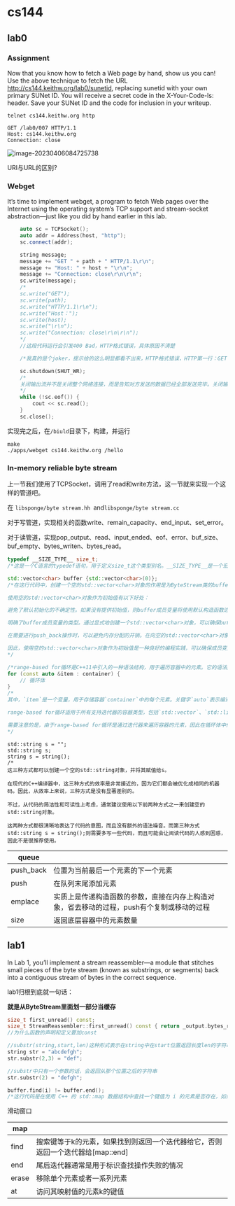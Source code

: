 

# cs144

## lab0

### Assignment

Now that you know how to fetch a Web page by hand, show us you can! Use the above  technique to fetch the URL http://cs144.keithw.org/lab0/sunetid, replacing sunetid with your own primary SUNet ID. You will receive a secret code in the X-Your-Code-Is: header. Save your SUNet ID and the code for inclusion in your writeup.

```
telnet cs144.keithw.org http
```

```
GET /lab0/007 HTTP/1.1
Host: cs144.keithw.org
Connection: close
```

![image-20230406084725738](/home/polarnight/.config/Typora/typora-user-images/image-20230406084725738.png)

URI与URL的区别?

### Webget

It’s time to implement webget, a program to fetch Web pages over the Internet using the operating system’s TCP support and stream-socket abstraction—just like you did by hand earlier in this lab.

```c++
    auto sc = TCPSocket();
    auto addr = Address(host, "http");
    sc.connect(addr);

    string message;
    message += "GET " + path + " HTTP/1.1\r\n";
    message += "Host: " + host + "\r\n";
    message += "Connection: close\r\n\r\n";
    sc.write(message);
    /*
    sc.write("GET");
    sc.write(path);
    sc.write("HTTP/1.1\r\n");
    sc.write("Host：");
    sc.write(host);
    sc.write("\r\n");
    sc.write("Connection: close\r\n\r\n");
    */
    //这段代码运行会引发400 Bad，HTTP格式错误，具体原因不清楚

    /*我真的是个joker，提示给的这么明显都看不出来，HTTP格式错误，HTTP第一行：GET /lab0/007 HTTP/1.1，存在空格*/

    sc.shutdown(SHUT_WR);
    /*
    关闭输出流并不是关闭整个网络连接，而是告知对方发送的数据已经全部发送完毕。关闭输出流可以通过调用 sc.shutdown(SHUT_WR) 来实现。当发送方调用该方法后，网络套接字将不再接受写入请求，但仍然可以读取接收到的数据。在等待响应期间保持输出流开放状态，可以确保网络连接仍然保持开放状态，以便接收响应。
    */
    while (!sc.eof()) {
        cout << sc.read();
    }
    sc.close();
```

实现完之后，在`/biuld`目录下，构建，并运行

```
make
./apps/webget cs144.keithw.org /hello
```

### In-memory reliable byte stream

上一节我们使用了TCPSocket，调用了read和write方法，这一节就来实现一个这样的管道吧。

在 `libsponge/byte stream.hh `and`libsponge/byte stream.cc `

对于写管道，实现相关的函数write、remain_capacity、end_input、set_error。

对于读管道，实现pop_output、read、input_ended、eof、error、buf_size、buf_empty、bytes_writen、bytes_read。

```c
typedef __SIZE_TYPE__ size_t;
/*这是一个C语言的typedef语句，用于定义size_t这个类型别名。__SIZE_TYPE__是一个宏，表示一个无符号整数类型，其大小足以表示任何对象的大小。根据不同的编译器实现和架构，SIZE_TYPE__的定义可能会有所不同，但通常它会被定义为unsigned int或unsigned long。因此，这个typedef语句可以让程序员使用size_t来代替__SIZE_TYPE，使代码更加清晰和可读。例如，可以使用size_t来表示数组的长度或指针的偏移量等*/
```

```C++
std::vector<char> buffer {std::vector<char>(0)};
/*在这行代码中，创建一个空的std::vector<char>对象的作用是为ByteStream类的buffer成员变量提供一个初始值。在这里，使用std::vector<char>(0)创建一个空的std::vector<char>对象，并将其作为参数传递给外层的std::vector<char>的构造函数，从而创建一个新的std::vector<char>对象，即buffer。

使用空的std::vector<char>对象作为初始值有以下好处：

避免了默认初始化的不确定性。如果没有提供初始值，则buffer成员变量将使用默认构造函数进行初始化，其内容可能是不确定的。使用空的std::vector<char>对象作为初始值可以确保buffer成员变量始终被初始化为一个空的std::vector<char>对象。

明确了buffer成员变量的类型。通过显式地创建一个std::vector<char>对象，可以确保buffer成员变量的类型与std::vector<char>相同，而不会因为隐式的默认初始化而导致类型不匹配的问题。

在需要进行push_back操作时，可以避免内存分配的开销。在向空的std::vector<char>对象中添加元素时，不需要进行内存分配的开销，这可以提高程序的性能。

因此，使用空的std::vector<char>对象作为初始值是一种良好的编程实践，可以确保成员变量始终被正确地初始化，并提高程序的性能。
*/
```

```c++
/*range-based for循环是C++11中引入的一种语法结构，用于遍历容器中的元素。它的语法形式如下：*/
for (const auto &item : container) {
    // 循环体
}
/*
其中，`item`是一个变量，用于存储容器`container`中的每个元素。关键字`auto`表示编译器会自动推断`item`的类型，而`const`表示`item`是一个只读的常量引用。循环体内可以使用`item`访问容器中的元素，从而对其进行读取或修改操作。

range-based for循环适用于所有支持迭代器的容器类型，包括`std::vector`、`std::list`、`std::set`、`std::map`等等。它的优点是语法简洁易读，同时避免了手动操作迭代器带来的复杂性和容易出错的问题，同时还可以提高代码的可读性和可维护性。

需要注意的是，由于range-based for循环是通过迭代器来遍历容器的元素，因此在循环体中修改容器的大小或删除元素等操作可能会导致迭代器失效，从而引发程序运行时错误。在这种情况下，需要使用迭代器来进行遍历操作，或者使用诸如`std::remove_if`等算法函数来实现元素的删除操作
*/
```

```
std::string s = "";
std::string s;
string s = string();
/*
这三种方式都可以创建一个空的std::string对象，并将其赋值给s。

在现代的C++编译器中，这三种方式的效率是非常接近的，因为它们都会被优化成相同的机器码。因此，从效率上来说，三种方式是没有显著差别的。

不过，从代码的简洁性和可读性上考虑，通常建议使用以下前两种方式之一来创建空的std::string对象。

这两种方式都很清晰地表达了代码的意图，而且没有额外的语法噪音。而第三种方式std::string s = string();则需要多写一些代码，而且可能会让阅读代码的人感到困惑，因此不是很推荐使用。
```



| queue     |                                                              |
| --------- | ------------------------------------------------------------ |
| push_back | 位置为当前最后一个元素的下一个元素                           |
| push      | 在队列末尾添加元素                                           |
| emplace   | 实质上是传递构造函数的参数，直接在内存上构造对象，省去移动的过程，push有个复制或移动的过程 |
| size      | 返回底层容器中的元素数量                                     |

## lab1

In Lab 1, you’ll implement a stream reassembler—a module that stitches small pieces of the byte stream (known as substrings, or segments) back into a contiguous stream of bytes in the correct sequence. 

lab1归根到底就一句话：

**就是从ByteStream里面划一部分当缓存**

```C++
size_t first_unread() const;
size_t StreamReassembler::first_unread() const { return _output.bytes_read(); }
//为什么函数的声明和定义要加const
```

```C++
//substr(string,start,len)这种形式表示在string中在start位置返回长度len的字符串
string str = "abcdefgh";
str.substr(2,3) = "def";

//substr中只有一个参数的话，会返回从那个位置之后的字符串
str.substr(2) = "defgh";
```

```C++
buffer.find(i) != buffer.end();
/*这行代码是在使用 C++ 的 std::map 数据结构中查找一个键值为 i 的元素是否存在，如果存在返回 true，否则返回 false*/
```

滑动窗口

| map   |                                                              |
| ----- | ------------------------------------------------------------ |
| find  | 搜索键等于k的元素，如果找到则返回一个迭代器给它，否则返回一个迭代器给[map::end] |
| end   | 尾后迭代器通常是用于标识查找操作失败的情况                   |
| erase | 移除单个元素或者一系列元素                                   |
| at    | 访问其映射值的元素k的键值                                    |

